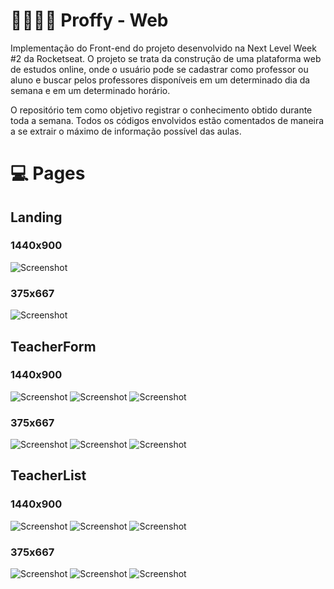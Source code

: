 # :woman_teacher::man_teacher: Proffy - Web

Implementação do Front-end do projeto desenvolvido na Next Level Week #2 da Rocketseat. O projeto se trata da construção de uma plataforma web de estudos online, onde o usuário pode se cadastrar como professor ou aluno e buscar pelos professores disponíveis em um determinado dia da semana e em um determinado horário.

O repositório tem como objetivo registrar o conhecimento obtido durante toda a semana. Todos os códigos envolvidos estão comentados de maneira a se extrair o máximo de informação possível das aulas.


# :computer: Pages

## Landing
### 1440x900
![Screenshot](src/assets/prints/Landing_1440x900.PNG)
### 375x667
![Screenshot](src/assets/prints/Landing_375x667.PNG)

## TeacherForm
### 1440x900
![Screenshot](src/assets/prints/TeacherFrom_1440x900_1.PNG)
![Screenshot](src/assets/prints/TeacherFrom_1440x900_2.PNG)
![Screenshot](src/assets/prints/TeacherFrom_1440x900_3.PNG)
### 375x667
![Screenshot](src/assets/prints/TeacherFrom_375x667_1.PNG)
![Screenshot](src/assets/prints/TeacherFrom_375x667_2.PNG)
![Screenshot](src/assets/prints/TeacherFrom_375x667_3.PNG)

## TeacherList
### 1440x900
![Screenshot](src/assets/prints/TeacherList_1440x900_1.PNG)
![Screenshot](src/assets/prints/TeacherList_1440x900_2.PNG)
![Screenshot](src/assets/prints/TeacherList_1440x900_3.PNG)
### 375x667
![Screenshot](src/assets/prints/TeacherList_375x667_1.PNG)
![Screenshot](src/assets/prints/TeacherList_375x667_2.PNG)
![Screenshot](src/assets/prints/TeacherList_375x667_3.PNG)


